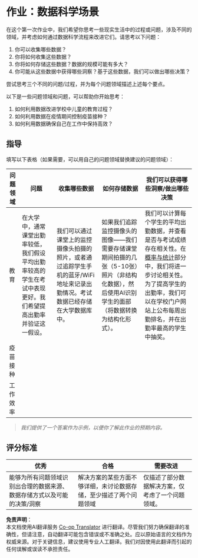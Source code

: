 <!--
CO_OP_TRANSLATOR_METADATA:
{
  "original_hash": "a8f79b9c0484c35b4f26e8aec7fc4d56",
  "translation_date": "2025-08-24T12:38:02+00:00",
  "source_file": "1-Introduction/01-defining-data-science/solution/assignment.md",
  "language_code": "zh"
}
-->
# 作业：数据科学场景

在这个第一次作业中，我们希望你思考一些现实生活中的过程或问题，涉及不同的领域，并考虑如何通过数据科学流程来改进它们。请思考以下问题：

1. 你可以收集哪些数据？
1. 你将如何收集这些数据？
1. 你将如何存储这些数据？数据的规模可能有多大？
1. 你可能从这些数据中获得哪些洞察？基于这些数据，我们可以做出哪些决策？

尝试思考三个不同的问题/过程，并为每个问题领域描述上述每个要点。

以下是一些问题领域和问题，可以帮助你开始思考：

1. 如何利用数据改进学校中儿童的教育过程？
1. 如何利用数据在疫情期间控制疫苗接种？
1. 如何利用数据确保自己在工作中保持高效？

## 指导

填写以下表格（如果需要，可以用自己的问题领域替换建议的问题领域）：

| 问题领域 | 问题 | 收集哪些数据 | 如何存储数据 | 我们可以获得哪些洞察/做出哪些决策 | 
|----------|------|--------------|--------------|-----------------------------------|
| 教育 | 在大学中，通常课堂出勤率较低，我们假设平均出勤率较高的学生在考试中表现更好。我们希望提高出勤率并验证这一假设。 | 我们可以通过课堂上的监控摄像头拍摄的照片，或者通过追踪学生手机的蓝牙/WiFi地址来记录出勤情况。考试数据已经存储在大学数据库中。 | 如果我们追踪监控摄像头的图像——我们需要存储课堂期间拍摄的几张（5-10张）照片（非结构化数据），然后使用AI识别学生的面部（将数据转换为结构化形式）。 | 我们可以计算每个学生的平均出勤数据，并查看是否与考试成绩存在相关性。在[概率与统计](../../04-stats-and-probability/README.md)部分中，我们将进一步讨论相关性。为了提高学生的出勤率，我们可以在学校门户网站上公布每周出勤排名，并在出勤率最高的学生中抽奖。 |
| 疫苗接种 | | | | |
| 工作效率 | | | | |

> *我们提供了一个答案作为示例，以便你了解此作业的预期内容。*

## 评分标准

优秀 | 合格 | 需要改进
--- | --- | -- |
能够为所有问题领域识别出合理的数据来源、数据存储方式以及可能的决策/洞察 | 解决方案的某些方面不够详细，未讨论数据存储，至少描述了两个问题领域 | 仅描述了部分数据解决方案，仅考虑了一个问题领域。

**免责声明**：  
本文档使用AI翻译服务 [Co-op Translator](https://github.com/Azure/co-op-translator) 进行翻译。尽管我们努力确保翻译的准确性，但请注意，自动翻译可能包含错误或不准确之处。应以原始语言的文档作为权威来源。对于关键信息，建议使用专业人工翻译。我们对因使用此翻译而引起的任何误解或误读不承担责任。